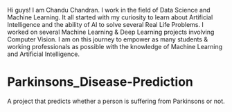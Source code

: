 Hi guys! I am Chandu Chandran. 
I work in the field of Data Science and Machine Learning. 
It all started with my curiosity to learn about Artificial Intelligence and the ability of AI to solve several Real Life Problems. 
I worked on several Machine Learning & Deep Learning projects involving Computer Vision. 
I am on this journey to empower as many students & working professionals as possible with the knowledge of Machine Learning and Artificial Intelligence.


# Parkinsons_Disease-Prediction
A project that predicts whether a person is suffering from Parkinsons or not.
